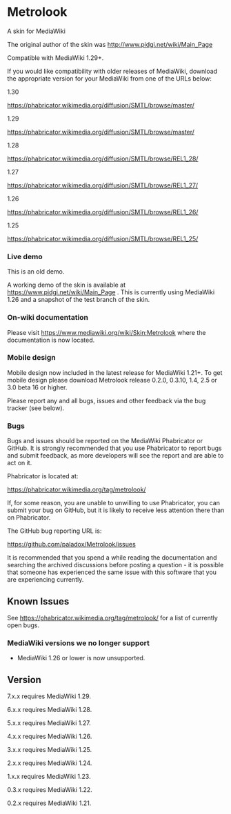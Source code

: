 Metrolook
=========

A skin for MediaWiki

The original author of the skin was http://www.pidgi.net/wiki/Main_Page


Compatible with MediaWiki 1.29+.

If you would like compatibility with older releases of MediaWiki, download the
appropriate version for your MediaWiki from one of the URLs below:

1.30

https://phabricator.wikimedia.org/diffusion/SMTL/browse/master/

1.29

https://phabricator.wikimedia.org/diffusion/SMTL/browse/master/

1.28

https://phabricator.wikimedia.org/diffusion/SMTL/browse/REL1_28/

1.27

https://phabricator.wikimedia.org/diffusion/SMTL/browse/REL1_27/

1.26

https://phabricator.wikimedia.org/diffusion/SMTL/browse/REL1_26/

1.25

https://phabricator.wikimedia.org/diffusion/SMTL/browse/REL1_25/

### Live demo

This is an old demo.

A working demo of the skin is available at https://www.pidgi.net/wiki/Main_Page .
This is currently using MediaWiki 1.26 and a snapshot of the test branch of the skin.

### On-wiki documentation

Please visit https://www.mediawiki.org/wiki/Skin:Metrolook where the documentation is now located.

### Mobile design

Mobile design now included in the latest release for MediaWiki 1.21+.
To get mobile design please download Metrolook release 0.2.0, 0.3.10, 1.4, 2.5 or 3.0 beta 16 or higher.

Please report any and all bugs, issues and other feedback via the bug tracker (see below).

### Bugs
Bugs and issues should be reported on the MediaWiki Phabricator or GitHub.
It is strongly recommended that you use Phabricator to report bugs and submit
feedback, as more developers will see the report and are able to act on it.

Phabricator is located at:

https://phabricator.wikimedia.org/tag/metrolook/

If, for some reason, you are unable to unwilling to use Phabricator, you can
submit your bug on GitHub, but it is likely to receive less attention there
than on Phabricator.

The GitHub bug reporting URL is:

https://github.com/paladox/Metrolook/issues

It is recommended that you spend a while reading the documentation and
searching the archived discussions before posting a question - it is
possible that someone has experienced the same issue with this software
that you are experiencing currently.

## Known Issues

See https://phabricator.wikimedia.org/tag/metrolook/ for a list of currently open bugs.

### MediaWiki versions we no longer support

* MediaWiki 1.26 or lower is now unsupported.

## Version

7.x.x requires MediaWiki 1.29.

6.x.x requires MediaWiki 1.28.

5.x.x requires MediaWiki 1.27.

4.x.x requires MediaWiki 1.26.

3.x.x requires MediaWiki 1.25.

2.x.x requires MediaWiki 1.24.

1.x.x requires MediaWiki 1.23.

0.3.x requires MediaWiki 1.22.

0.2.x requires MediaWiki 1.21.
